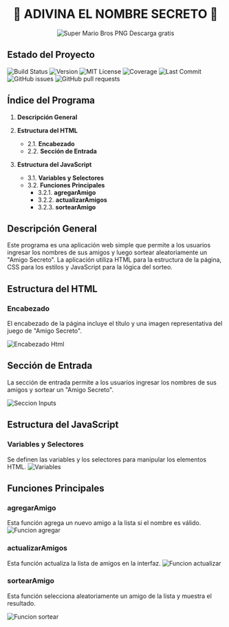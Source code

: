 <h1 align="center">🎉 <strong>ADIVINA EL NOMBRE SECRETO</strong> 🎉</h1>

<p align="center">
  <img src="https://github.com/user-attachments/assets/7df66c20-461b-4a8c-862f-fdd52c9d9473" alt="Super Mario Bros PNG Descarga gratis">
</p>


## Estado del Proyecto
![Build Status](https://img.shields.io/badge/build-passing-brightgreen)
![Version](https://img.shields.io/badge/version-1.0.0-blue)
![MIT License](https://img.shields.io/badge/License-MIT-yellow.svg)
![Coverage](https://img.shields.io/badge/coverage-100%25-brightgreen)
![Last Commit](https://img.shields.io/github/last-commit/luis811ux/Challenge-amigo-secreto)
![GitHub issues](https://img.shields.io/github/issues/luis811ux/Challenge-amigo-secreto)
![GitHub pull requests](https://img.shields.io/github/issues-pr/luis811ux/Challenge-amigo-secreto)

## Índice del Programa
1. **Descripción General**

2. **Estructura del HTML**
   - 2.1. **Encabezado**
   - 2.2. **Sección de Entrada**

3. **Estructura del JavaScript**
   - 3.1. **Variables y Selectores**
   - 3.2. **Funciones Principales**
     - 3.2.1. **agregarAmigo**
     - 3.2.2. **actualizarAmigos**
     - 3.2.3. **sortearAmigo**
    
## Descripción General
Este programa es una aplicación web simple que permite a los usuarios ingresar los nombres de sus amigos y luego sortear aleatoriamente un "Amigo Secreto". La aplicación utiliza HTML para la estructura de la página, CSS para los estilos y JavaScript para la lógica del sorteo.

## Estructura del HTML

### Encabezado
El encabezado de la página incluye el título y una imagen representativa del juego de "Amigo Secreto".

![Encabezado Html](https://github.com/user-attachments/assets/57f8c2f5-d54e-4864-aaf6-fa532b127afd)


## Sección de Entrada
La sección de entrada permite a los usuarios ingresar los nombres de sus amigos y sortear un "Amigo Secreto".

![Seccion Inputs](https://github.com/user-attachments/assets/18da528b-e9fd-483f-8cad-7aa9ed19daf7)

## Estructura del JavaScript

### Variables y Selectores
Se definen las variables y los selectores para manipular los elementos HTML.
![Variables](https://github.com/user-attachments/assets/9d51d5c0-2295-4c56-ac04-25ba3f253846)

## Funciones Principales

### agregarAmigo
Esta función agrega un nuevo amigo a la lista si el nombre es válido.
![Funcion agregar](https://github.com/user-attachments/assets/d520d67a-8f0d-419f-a974-e4c7cbc9deac)


### actualizarAmigos
Esta función actualiza la lista de amigos en la interfaz.
![Funcion actualizar](https://github.com/user-attachments/assets/1bc36a63-dd2e-4153-b57f-64b8afd25dc3)



### sortearAmigo
Esta función selecciona aleatoriamente un amigo de la lista y muestra el resultado.

![Funcion sortear](https://github.com/user-attachments/assets/e929e10b-8575-40fd-91c9-97e586e91e89)

